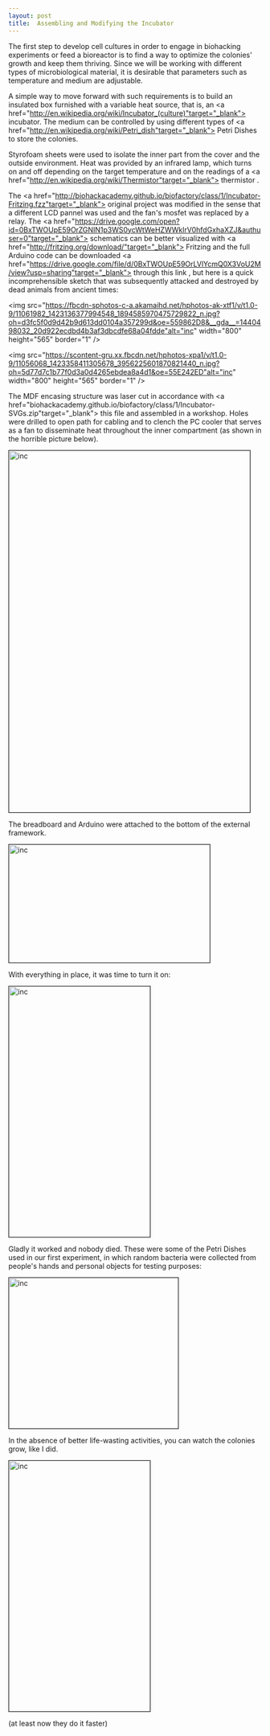 ```yaml
---
layout: post
title:  Assembling and Modifying the Incubator
---
```


The first step to develop cell cultures in order to engage in biohacking experiments or feed a bioreactor is to find a way to optimize the colonies' growth and keep them thriving. Since we will be working with different types of microbiological material, it is desirable that parameters such as temperature and medium are adjustable.

A simple way to move forward with such requirements is to build an insulated box furnished with a variable heat source, that is, an <a href="http://en.wikipedia.org/wiki/Incubator_(culture)"target="_blank"> incubator</a>. The medium can be controlled by using different types of <a href="http://en.wikipedia.org/wiki/Petri_dish"target="_blank"> Petri Dishes </a> to store the colonies.

Styrofoam sheets were used to isolate the inner part from the cover and the outside environment. Heat was provided by an infrared lamp, which turns on and off depending on the target temperature and on the readings of a <a href="http://en.wikipedia.org/wiki/Thermistor"target="_blank"> thermistor </a>. 

The <a href="http://biohackacademy.github.io/biofactory/class/1/Incubator-Fritzing.fzz"target="_blank"> original project </a> was modified in the sense that a different LCD pannel was used and the fan's mosfet was replaced by a relay. The <a href="https://drive.google.com/open?id=0BxTWOUpE59OrZGNIN1p3WS0ycWtWeHZWWklrV0hfdGxhaXZJ&authuser=0"target="_blank"> schematics </a> can be better visualized with <a href="http://fritzing.org/download/"target="_blank"> Fritzing </a> and the full Arduino code can be downloaded <a href="https://drive.google.com/file/d/0BxTWOUpE59OrLVlYcmQ0X3VoU2M/view?usp=sharing"target="_blank"> through this link </a>, but here is a quick incomprehensible sketch that was subsequently attacked and destroyed by dead animals from ancient times:

<img src="https://fbcdn-sphotos-c-a.akamaihd.net/hphotos-ak-xtf1/v/t1.0-9/11061982_1423136377994548_1894585970475729822_n.jpg?oh=d3fc5f0d9d42b9d613dd0104a357299d&oe=559862D8&__gda__=1440498032_20d922ecdbd4b3af3dbcdfe68a04fdde"alt="inc" width="800" height="565" border="1" />

<img src="https://scontent-gru.xx.fbcdn.net/hphotos-xpa1/v/t1.0-9/11056068_1423358411305678_3956225601870821440_n.jpg?oh=5d77d7c1b77f0d3a0d4265ebdea8a4d1&oe=55E242ED"alt="inc" width="800" height="565" border="1" />

The MDF encasing structure was laser cut in accordance with <a href="biohackacademy.github.io/biofactory/class/1/Incubator-SVGs.zip"target="_blank"> this file </a> and assembled in a workshop. Holes were drilled to open path for cabling and to clench the PC cooler that serves as a fan to disseminate heat throughout the inner compartment (as shown in the horrible picture below).

<img src="https://fbcdn-sphotos-a-a.akamaihd.net/hphotos-ak-xtp1/v/t1.0-9/p320x320/11167673_1423204627987723_7386591215262085024_n.jpg?oh=141e566bff765a3dcd8d56753fb8f7c8&oe=55D8D21B&__gda__=1435992894_1ae2d4dd5a0f1ead7b1d7ea4d89cd80d" 
alt="inc" width="480" height="720" border="1" />

The breadboard and Arduino were attached to the bottom of the external framework.

<img src="https://fbcdn-sphotos-h-a.akamaihd.net/hphotos-ak-xft1/v/t1.0-9/11141156_1423156954659157_3989832340389439509_n.jpg?oh=95bce3d68cc58efa183c6ce7b12a8985&oe=559C6E82&__gda__=1440787939_c2ea4493c9e7dffcd0345fb99d8647a4" 
alt="inc" width="400" height="235" border="1" />

With everything in place, it was time to turn it on:

<img src="https://scontent-gru.xx.fbcdn.net/hphotos-xap1/v/t1.0-9/11188248_1423179397990246_3816158107642862709_n.jpg?oh=190d64f8e50b00d2e9e411b48a217175&oe=55DEFACE" 
alt="inc" width="281" height="499" border="1" />

Gladly it worked and nobody died. These were some of the Petri Dishes used in our first experiment, in which random bacteria were collected from people's hands and personal objects for testing purposes:

<img src="https://fbcdn-sphotos-d-a.akamaihd.net/hphotos-ak-xpf1/v/t1.0-9/10898297_1423073181334201_8190557592477610890_n.jpg?oh=0d47447df6dcc29c8fd02685348a4929&oe=559BCDE9&__gda__=1441139670_2c2e2218cc17e0ab0020071efa0633ba" 
alt="inc" width="337" height="300" border="1" />

In the absence of better life-wasting activities, you can watch the colonies grow, like I did.

<img src="https://fbcdn-sphotos-g-a.akamaihd.net/hphotos-ak-xaf1/v/t1.0-9/1546273_1423063354668517_6674142658355745583_n.jpg?oh=a9b66f904ff077f6e79bac6aef33ac4a&oe=55991697&__gda__=1436403238_1c215a35c7634a29ed6a686b296f97b5" 
alt="inc" width="281" height="499" border="1" />

(at least now they do it faster)
